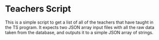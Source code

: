 # Teachers Script

This is a simple script to get a list of all of the teachers that have taught in the TS program. It expects two JSON array input files with all the raw data taken from the database, and outputs it to a simple JSON array of strings.
